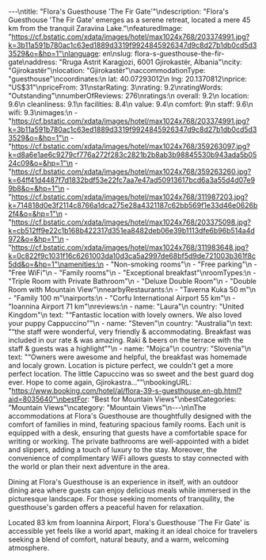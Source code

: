 ---\ntitle: "Flora's Guesthouse 'The Fir Gate'"\ndescription: "Flora's Guesthouse 'The Fir Gate' emerges as a serene retreat, located a mere 45 km from the tranquil Zaravina Lake."\nfeaturedImage: "https://cf.bstatic.com/xdata/images/hotel/max1024x768/203374991.jpg?k=3b11a591b780ac1c63ed1889d3319f9924845926347d9c8d27b1db0cd5d33529&o=&hp=1"\nlanguage: en\nslug: flora-s-guesthouse-the-fir-gate\naddress: "Rruga Astrit Karagjozi, 6001 Gjirokastër, Albania"\ncity: "Gjirokastër"\nlocation: "Gjirokastër"\naccommodationType: "guesthouse"\ncoordinates:\n  lat: 40.07293012\n  lng: 20.1370812\nprice: "US$31"\npriceFrom: 31\nstarRating: 3\nrating: 9.2\nratingWords: "Outstanding"\nnumberOfReviews: 276\nratings:\n  overall: 9.2\n  location: 9.6\n  cleanliness: 9.1\n  facilities: 8.4\n  value: 9.4\n  comfort: 9\n  staff: 9.6\n  wifi: 9.3\nimages:\n  - "https://cf.bstatic.com/xdata/images/hotel/max1024x768/203374991.jpg?k=3b11a591b780ac1c63ed1889d3319f9924845926347d9c8d27b1db0cd5d33529&o=&hp=1"\n  - "https://cf.bstatic.com/xdata/images/hotel/max1024x768/359263097.jpg?k=d8a6e1ae6c9279cf776a272f283c2821b2b8ab3b98845530b943ada5b0524c09&o=&hp=1"\n  - "https://cf.bstatic.com/xdata/images/hotel/max1024x768/359263260.jpg?k=64ff41d4487f7d1832bdf53e22fc7aa7e47ad50913617bcd6a3a55d4d07e99b8&o=&hp=1"\n  - "https://cf.bstatic.com/xdata/images/hotel/max1024x768/311987203.jpg?k=714818d0e3f2114c8766a1dca275e28a4321187c62bb569f1e33d46e0626b2f4&o=&hp=1"\n  - "https://cf.bstatic.com/xdata/images/hotel/max1024x768/203375098.jpg?k=cb512ff9e22c1b168b422317d351ea8482deb06e39b1113dfe6b96b514a4d972&o=&hp=1"\n  - "https://cf.bstatic.com/xdata/images/hotel/max1024x768/311983648.jpg?k=0c822f9c1031f16c6261003da10d3ca5a2997de68bf5d9de721003b361f8c5dd&o=&hp=1"\namenities:\n  - "Non-smoking rooms"\n  - "Free parking"\n  - "Free WiFi"\n  - "Family rooms"\n  - "Exceptional breakfast"\nroomTypes:\n  - "Triple Room with Private Bathroom"\n  - "Deluxe Double Room"\n  - "Double Room with Mountain View"\nnearbyRestaurants:\n  - "Taverna Kuka 50 m"\n  - "Family 100 m"\nairports:\n  - "Corfu International Airport 55 km"\n  - "Ioannina Airport 71 km"\nreviews:\n  - name: "Laura"\n    country: "United Kingdom"\n    text: "“Fantastic location with lovely owners. We also loved your puppy Cappuccino”"\n  - name: "Steven"\n    country: "Australia"\n    text: "“the staff were wonderful, very friendly & accommodating. Breakfast was included in our rate & was amazing. Raki & beers on the terrace with the staff & guests was a highlight”"\n  - name: "Mojca"\n    country: "Slovenia"\n    text: "“Owners were awesome and helpful, the breakfast was homemade and localy grown. Location is picture perfect, we couldn't get a more perfect location. The little Capuccino was so sweet and the best guard dog ever. Hope to come again, Gjirokastra...”"\nbookingURL: "https://www.booking.com/hotel/al/flora-39-s-guesthouse.en-gb.html?aid=8035640"\nbestFor: "Best for Mountain Views"\nbestCategories: "Mountain Views"\ncategory: "Mountain Views"\n---\n\nThe accommodations at Flora's Guesthouse are thoughtfully designed with the comfort of families in mind, featuring spacious family rooms. Each unit is equipped with a desk, ensuring that guests have a comfortable space for writing or working. The private bathrooms are well-appointed with a bidet and slippers, adding a touch of luxury to the stay. Moreover, the convenience of complimentary WiFi allows guests to stay connected with the world or plan their next adventure in the area.

Dining at Flora's Guesthouse is an experience in itself, with an outdoor dining area where guests can enjoy delicious meals while immersed in the picturesque landscape. For those seeking moments of tranquility, the guesthouse's garden offers a peaceful haven for relaxation.

Located 83 km from Ioannina Airport, Flora's Guesthouse 'The Fir Gate' is accessible yet feels like a world apart, making it an ideal choice for travelers seeking a blend of comfort, natural beauty, and a warm, welcoming atmosphere.